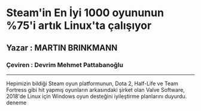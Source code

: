 # Steam'in En İyi 1000 oyununun %75'i artık Linux'ta çalışıyor
## Yazar : MARTIN BRINKMANN
### Çeviren : Devrim Mehmet Pattabanoğlu

---

Hepimizin bildiği Steam oyun platformunun, Dota 2, Half-Life ve Team Fortress gibi hit yapmış oyunların arkasındaki şirket olan Valve Software, 2018'de Linux için Windows oyun desteğini iyileştirme planlarını duyurdu.
deneme

